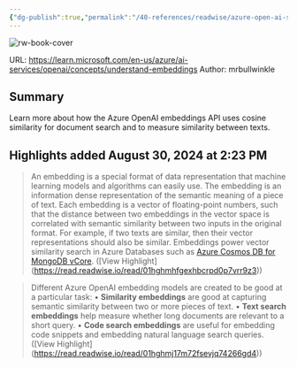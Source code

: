 ```yaml
---
{"dg-publish":true,"permalink":"/40-references/readwise/azure-open-ai-service-embeddings-azure-open-ai-embeddings-and-cosine-similarity/","tags":["rw/articles"]}
---
```


![rw-book-cover](https://learn.microsoft.com/en-us/media/open-graph-image.png)
  
URL: https://learn.microsoft.com/en-us/azure/ai-services/openai/concepts/understand-embeddings
Author: mrbullwinkle

## Summary

Learn more about how the Azure OpenAI embeddings API uses cosine similarity for document search and to measure similarity between texts.

## Highlights added August 30, 2024 at 2:23 PM
>An embedding is a special format of data representation that machine learning models and algorithms can easily use. The embedding is an information dense representation of the semantic meaning of a piece of text. Each embedding is a vector of floating-point numbers, such that the distance between two embeddings in the vector space is correlated with semantic similarity between two inputs in the original format. For example, if two texts are similar, then their vector representations should also be similar. Embeddings power vector similarity search in Azure Databases such as [Azure Cosmos DB for MongoDB vCore](https://learn.microsoft.com/en-us/azure/cosmos-db/mongodb/vcore/vector-search). ([View Highlight] (https://read.readwise.io/read/01hghmhfgexhbcrpd0p7vrr9z3))


>Different Azure OpenAI embedding models are created to be good at a particular task:
>• **Similarity embeddings** are good at capturing semantic similarity between two or more pieces of text.
>• **Text search embeddings** help measure whether long documents are relevant to a short query.
>• **Code search embeddings** are useful for embedding code snippets and embedding natural language search queries. ([View Highlight] (https://read.readwise.io/read/01hghmj17m72fsevjq74266gd4))


